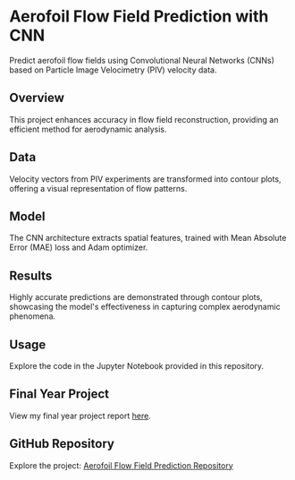 # Aerofoil Flow Field Prediction with CNN

Predict aerofoil flow fields using Convolutional Neural Networks (CNNs) based on Particle Image Velocimetry (PIV) velocity data.

## Overview
This project enhances accuracy in flow field reconstruction, providing an efficient method for aerodynamic analysis.

## Data
Velocity vectors from PIV experiments are transformed into contour plots, offering a visual representation of flow patterns.

## Model
The CNN architecture extracts spatial features, trained with Mean Absolute Error (MAE) loss and Adam optimizer.

## Results
Highly accurate predictions are demonstrated through contour plots, showcasing the model's effectiveness in capturing complex aerodynamic phenomena.

## Usage
Explore the code in the Jupyter Notebook provided in this repository.

## Final Year Project
View my final year project report [here](https://drive.google.com/file/d/1jb7TK0Pz_Xzu_A49guwqAGw0pSS6qmmT/view?usp=sharing).

## GitHub Repository
Explore the project: [Aerofoil Flow Field Prediction Repository](https://github.com/mrisho01/CNN-Flow-Field-Prediction..git)

